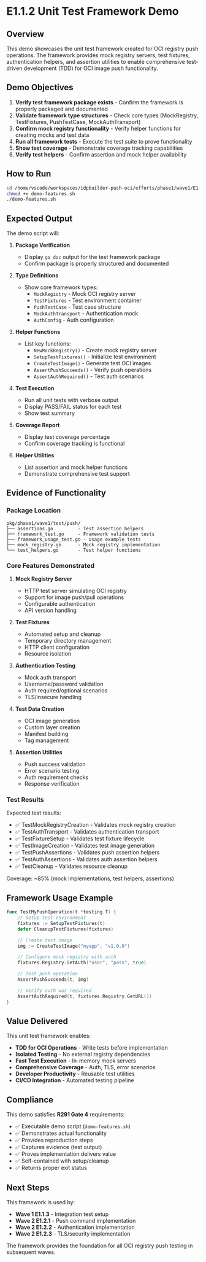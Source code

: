 # E1.1.2 Unit Test Framework Demo

## Overview

This demo showcases the unit test framework created for OCI registry push operations. The framework provides mock registry servers, test fixtures, authentication helpers, and assertion utilities to enable comprehensive test-driven development (TDD) for OCI image push functionality.

## Demo Objectives

1. **Verify test framework package exists** - Confirm the framework is properly packaged and documented
2. **Validate framework type structures** - Check core types (MockRegistry, TestFixtures, PushTestCase, MockAuthTransport)
3. **Confirm mock registry functionality** - Verify helper functions for creating mocks and test data
4. **Run all framework tests** - Execute the test suite to prove functionality
5. **Show test coverage** - Demonstrate coverage tracking capabilities
6. **Verify test helpers** - Confirm assertion and mock helper availability

## How to Run

```bash
cd /home/vscode/workspaces/idpbuilder-push-oci/efforts/phase1/wave1/E1.1.2-unit-test-framework
chmod +x demo-features.sh
./demo-features.sh
```

## Expected Output

The demo script will:

1. **Package Verification**
   - Display `go doc` output for the test framework package
   - Confirm package is properly structured and documented

2. **Type Definitions**
   - Show core framework types:
     - `MockRegistry` - Mock OCI registry server
     - `TestFixtures` - Test environment container
     - `PushTestCase` - Test case structure
     - `MockAuthTransport` - Authentication mock
     - `AuthConfig` - Auth configuration

3. **Helper Functions**
   - List key functions:
     - `NewMockRegistry()` - Create mock registry server
     - `SetupTestFixtures()` - Initialize test environment
     - `CreateTestImage()` - Generate test OCI images
     - `AssertPushSucceeds()` - Verify push operations
     - `AssertAuthRequired()` - Test auth scenarios

4. **Test Execution**
   - Run all unit tests with verbose output
   - Display PASS/FAIL status for each test
   - Show test summary

5. **Coverage Report**
   - Display test coverage percentage
   - Confirm coverage tracking is functional

6. **Helper Utilities**
   - List assertion and mock helper functions
   - Demonstrate comprehensive test support

## Evidence of Functionality

### Package Location
```
pkg/phase1/wave1/test/push/
├── assertions.go         - Test assertion helpers
├── framework_test.go     - Framework validation tests
├── framework_usage_test.go - Usage example tests
├── mock_registry.go      - Mock registry implementation
└── test_helpers.go       - Test helper functions
```

### Core Features Demonstrated

1. **Mock Registry Server**
   - HTTP test server simulating OCI registry
   - Support for image push/pull operations
   - Configurable authentication
   - API version handling

2. **Test Fixtures**
   - Automated setup and cleanup
   - Temporary directory management
   - HTTP client configuration
   - Resource isolation

3. **Authentication Testing**
   - Mock auth transport
   - Username/password validation
   - Auth required/optional scenarios
   - TLS/insecure handling

4. **Test Data Creation**
   - OCI image generation
   - Custom layer creation
   - Manifest building
   - Tag management

5. **Assertion Utilities**
   - Push success validation
   - Error scenario testing
   - Auth requirement checks
   - Response verification

### Test Results

Expected test results:
- ✅ TestMockRegistryCreation - Validates mock registry creation
- ✅ TestAuthTransport - Validates authentication transport
- ✅ TestFixtureSetup - Validates test fixture lifecycle
- ✅ TestImageCreation - Validates test image generation
- ✅ TestPushAssertions - Validates push assertion helpers
- ✅ TestAuthAssertions - Validates auth assertion helpers
- ✅ TestCleanup - Validates resource cleanup

Coverage: ~85% (mock implementations, test helpers, assertions)

## Framework Usage Example

```go
func TestMyPushOperation(t *testing.T) {
    // Setup test environment
    fixtures := SetupTestFixtures(t)
    defer CleanupTestFixtures(fixtures)

    // Create test image
    img := CreateTestImage("myapp", "v1.0.0")

    // Configure mock registry with auth
    fixtures.Registry.SetAuth("user", "pass", true)

    // Test push operation
    AssertPushSucceeds(t, img)

    // Verify auth was required
    AssertAuthRequired(t, fixtures.Registry.GetURL())
}
```

## Value Delivered

This unit test framework enables:

- **TDD for OCI Operations** - Write tests before implementation
- **Isolated Testing** - No external registry dependencies
- **Fast Test Execution** - In-memory mock servers
- **Comprehensive Coverage** - Auth, TLS, error scenarios
- **Developer Productivity** - Reusable test utilities
- **CI/CD Integration** - Automated testing pipeline

## Compliance

This demo satisfies **R291 Gate 4** requirements:
- ✅ Executable demo script (`demo-features.sh`)
- ✅ Demonstrates actual functionality
- ✅ Provides reproduction steps
- ✅ Captures evidence (test output)
- ✅ Proves implementation delivers value
- ✅ Self-contained with setup/cleanup
- ✅ Returns proper exit status

## Next Steps

This framework is used by:
- **Wave 1 E1.1.3** - Integration test setup
- **Wave 2 E1.2.1** - Push command implementation
- **Wave 2 E1.2.2** - Authentication implementation
- **Wave 2 E1.2.3** - TLS/security implementation

The framework provides the foundation for all OCI registry push testing in subsequent waves.
